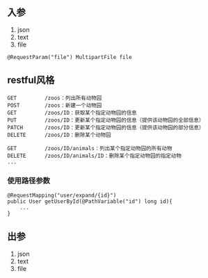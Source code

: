 ## 入参
1. json
2. text
3. file
```
@RequestParam("file") MultipartFile file
```

## restful风格
```
GET         /zoos：列出所有动物园
POST        /zoos：新建一个动物园
GET         /zoos/ID：获取某个指定动物园的信息
PUT         /zoos/ID：更新某个指定动物园的信息（提供该动物园的全部信息）
PATCH       /zoos/ID：更新某个指定动物园的信息（提供该动物园的部分信息）
DELETE      /zoos/ID：删除某个动物园

GET         /zoos/ID/animals：列出某个指定动物园的所有动物
DELETE      /zoos/ID/animals/ID：删除某个指定动物园的指定动物
...
```

### 使用路径参数
```
@RequestMapping("user/expand/{id}")
public User getUserById(@PathVariable("id") long id){
    ...
}
```

## 出参
1. json
2. text
3. file